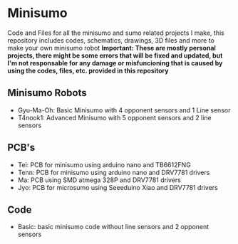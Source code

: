 # Minisumo
Code and Files for all the minisumo and sumo related projects I make, this repository includes codes, schematics, drawings, 3D files and more to make your own minisumo robot
**Important: These are mostly personal projects, there might be some errors that will be fixed and updated, but I'm not responsable for any damage or misfuncioning that is caused by using the codes, files, etc. provided in this repository**
## Minisumo Robots
- Gyu-Ma-Oh: Basic Minisumo with 4 opponent sensors and 1 Line sensor
- T4nook1: Advanced Minisumo with 5 opponent sensors and 2 line sensors
## PCB's
- Tei: PCB for minisumo using arduino nano and TB6612FNG
- Tenn: PCB for minisumo using arduino nano and DRV7781 drivers
- Ma: PCB using SMD atmega 328P and DRV7781 drivers
- Jyo: PCB for microsumo using Seeeduino Xiao and DRV7781 drivers
## Code
- Basic: basic minisumo code without line sensors and 2 opponent sensors
